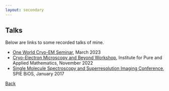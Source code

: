 ```yaml
---
layout: secondary
---
```


## Talks

Below are links to some recorded talks of mine.

* <a href="https://www.youtube.com/watch?v=Hq5APNPJuiw">One World Cryo-EM Seminar</a>, March 2023
* <a href="https://www.youtube.com/watch?v=wEgoGIjkjqA" target="_blank">Cryo-Electron Microscopy and Beyond Workshop</a>, Institute for Pure and Applied Mathematics, November 2022
* <a href="https://doi.org/10.1117/12.2251307" target="_blank">Single Molecule Spectroscopy and Superresolution Imaging Conference</a>, SPIE BiOS, January 2017

[Back](./)
